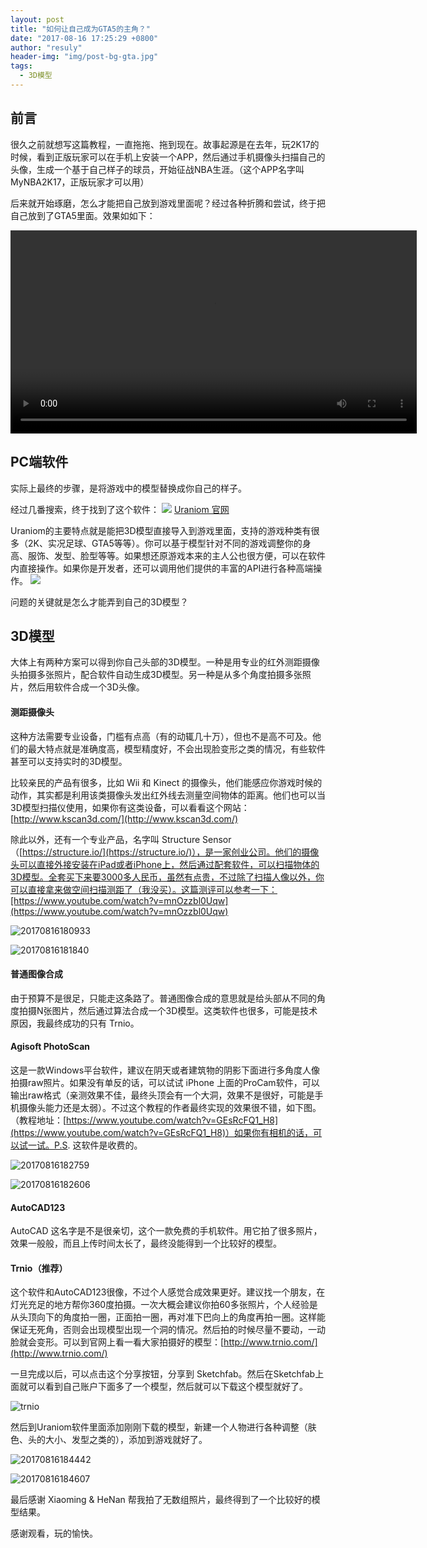 ```yaml
---
layout: post
title: "如何让自己成为GTA5的主角？"
date: "2017-08-16 17:25:29 +0800"
author: "resuly"
header-img: "img/post-bg-gta.jpg"
tags:
  - 3D模型
---
```


## 前言
很久之前就想写这篇教程，一直拖拖、拖到现在。故事起源是在去年，玩2K17的时候，看到正版玩家可以在手机上安装一个APP，然后通过手机摄像头扫描自己的头像，生成一个基于自己样子的球员，开始征战NBA生涯。（这个APP名字叫MyNBA2K17，正版玩家才可以用）

后来就开始琢磨，怎么才能把自己放到游戏里面呢？经过各种折腾和尝试，终于把自己放到了GTA5里面。效果如如下：

<video width="650" controls="controls" autoplay="autoplay" onloadstart="this.volume=0">
  <source src="/img/in_post/2017/08/IMG_4189.mp4" type="video/mp4">
</video>


## PC端软件

实际上最终的步骤，是将游戏中的模型替换成你自己的样子。

经过几番搜索，终于找到了这个软件：
![](/img/in_post/2017/08/20170816173654.jpg)
[Uraniom 官网](http://www.uraniom.co/)

Uraniom的主要特点就是能把3D模型直接导入到游戏里面，支持的游戏种类有很多（2K、实况足球、GTA5等等）。你可以基于模型针对不同的游戏调整你的身高、服饰、发型、脸型等等。如果想还原游戏本来的主人公也很方便，可以在软件内直接操作。如果你是开发者，还可以调用他们提供的丰富的API进行各种高端操作。
![](/img/in_post/2017/08/20170816173920.jpg)

问题的关键就是怎么才能弄到自己的3D模型？

## 3D模型

大体上有两种方案可以得到你自己头部的3D模型。一种是用专业的红外测距摄像头拍摄多张照片，配合软件自动生成3D模型。另一种是从多个角度拍摄多张照片，然后用软件合成一个3D头像。


#### 测距摄像头

这种方法需要专业设备，门槛有点高（有的动辄几十万），但也不是高不可及。他们的最大特点就是准确度高，模型精度好，不会出现脸变形之类的情况，有些软件甚至可以支持实时的3D模型。

比较亲民的产品有很多，比如 Wii 和 Kinect 的摄像头，他们能感应你游戏时候的动作，其实都是利用该类摄像头发出红外线去测量空间物体的距离。他们也可以当3D模型扫描仪使用，如果你有这类设备，可以看看这个网站：[http://www.kscan3d.com/](http://www.kscan3d.com/)

除此以外，还有一个专业产品，名字叫 Structure Sensor （[https://structure.io/](https://structure.io/)），是一家创业公司。他们的摄像头可以直接外接安装在iPad或者iPhone上，然后通过配套软件，可以扫描物体的3D模型。全套买下来要3000多人民币，虽然有点贵，不过除了扫描人像以外，你可以直接拿来做空间扫描测距了（我没买）。这篇测评可以参考一下：[https://www.youtube.com/watch?v=mnOzzbl0Uqw](https://www.youtube.com/watch?v=mnOzzbl0Uqw)

![20170816180933](/img/in_post/2017/08/20170816180933.jpg)

![20170816181840](/img/in_post/2017/08/20170816181840.jpg)



#### 普通图像合成

由于预算不是很足，只能走这条路了。普通图像合成的意思就是给头部从不同的角度拍摄N张图片，然后通过算法合成一个3D模型。这类软件也很多，可能是技术原因，我最终成功的只有 Trnio。

#### Agisoft PhotoScan

这是一款Windows平台软件，建议在阴天或者建筑物的阴影下面进行多角度人像拍摄raw照片。如果没有单反的话，可以试试 iPhone 上面的ProCam软件，可以输出raw格式（亲测效果不佳，最终头顶会有一个大洞，效果不是很好，可能是手机摄像头能力还是太弱）。不过这个教程的作者最终实现的效果很不错，如下图。（教程地址：[https://www.youtube.com/watch?v=GEsRcFQ1_H8](https://www.youtube.com/watch?v=GEsRcFQ1_H8)）如果你有相机的话，可以试一试。P.S. 这软件是收费的。

![20170816182759](/img/in_post/2017/08/20170816182759.jpg)

![20170816182606](/img/in_post/2017/08/20170816182606.jpg)

#### AutoCAD123

AutoCAD 这名字是不是很亲切，这个一款免费的手机软件。用它拍了很多照片，效果一般般，而且上传时间太长了，最终没能得到一个比较好的模型。

#### Trnio（推荐）

这个软件和AutoCAD123很像，不过个人感觉合成效果更好。建议找一个朋友，在灯光充足的地方帮你360度拍摄。一次大概会建议你拍60多张照片，个人经验是从头顶向下的角度拍一圈，正面拍一圈，再对准下巴向上的角度再拍一圈。这样能保证无死角，否则会出现模型出现一个洞的情况。然后拍的时候尽量不要动，一动脸就会变形。可以到官网上看一看大家拍摄好的模型：[http://www.trnio.com/](http://www.trnio.com/)

一旦完成以后，可以点击这个分享按钮，分享到 Sketchfab。然后在Sketchfab上面就可以看到自己账户下面多了一个模型，然后就可以下载这个模型就好了。

![trnio](/img/in_post/2017/08/trnio.jpg)

然后到Uraniom软件里面添加刚刚下载的模型，新建一个人物进行各种调整（肤色、头的大小、发型之类的），添加到游戏就好了。

![20170816184442](/img/in_post/2017/08/20170816184442.jpg)

![20170816184607](/img/in_post/2017/08/20170816184607.jpg)


最后感谢 Xiaoming & HeNan 帮我拍了无数组照片，最终得到了一个比较好的模型结果。

感谢观看，玩的愉快。
